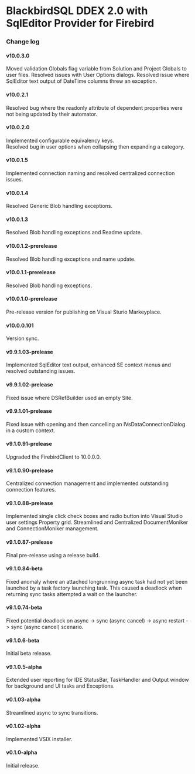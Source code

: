 # BlackbirdSQL DDEX 2.0 with SqlEditor Provider for Firebird

### Change log


#### v10.0.3.0
Moved validation Globals flag variable from Solution and Project Globals to user files.
Resolved issues with User Options dialogs.
Resolved issue where SqlEditor text output of DateTime columns threw an exception.

#### v10.0.2.1
Resolved bug where the readonly attribute of dependent properties were not being updated by their automator.

#### v10.0.2.0
Implemented configurable equivalency keys.</br>
Resolved bug in user options when collapsing then expanding a category.

#### v10.0.1.5
Implemented connection naming and resolved centralized connection issues.

#### v10.0.1.4
Resolved Generic Blob handling exceptions.

#### v10.0.1.3
Resolved Blob handling exceptions and Readme update.

#### v10.0.1.2-prerelease
Resolved Blob handling exceptions and name update.

#### v10.0.1.1-prerelease
Resolved Blob handling exceptions.

#### v10.0.1.0-prerelease
Pre-release version for publishing on Visual Sturio Markeyplace.

#### v10.0.0.101
Version sync.

#### v9.9.1.03-prelease
Implemented SqlEditor text output, enhanced SE context menus and resolved outstanding issues.

#### v9.9.1.02-prelease
Fixed issue where DSRefBuilder used an empty Site.

#### v9.9.1.01-prelease
Fixed issue with opening and then cancelling an IVsDataConnectionDialog in a custom context.

#### v9.1.0.91-prelease
Upgraded the FirebirdClient to 10.0.0.0.

#### v9.1.0.90-prelease
Centralized connection management and implemented outstanding connection features.

#### v9.1.0.88-prelease
Implemented single click check boxes and radio button into Visual Studio user settings Property grid.
Streamlined and Centralized DocumentMoniker and ConnectionMoniker management.

#### v9.1.0.87-prelease
Final pre-release using a release build.

#### v9.1.0.84-beta
Fixed anomaly where an attached longrunning async task had not yet been launched by a task factory launching task. This caused a deadlock when returning sync tasks attempted a wait on the launcher.

#### v9.1.0.74-beta
Fixed potential deadlock on async -> sync (async cancel) -> async restart -> sync (async cancel) scenario.

#### v9.1.0.6-beta
Initial beta release.

#### v9.1.0.5-alpha
Extended user reporting for IDE StatusBar, TaskHandler and Output window for background and UI tasks and Exceptions.

#### v0.1.03-alpha
Streamlined async to sync transitions.

#### v0.1.02-alpha
Implemented VSIX installer.

#### v0.1.0-alpha
Initial release.
